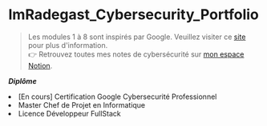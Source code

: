 # ImRadegast_Cybersecurity_Portfolio
<blockquote>
Les modules 1 à 8 sont inspirés par Google.  
Veuillez visiter ce <a href="https://www.coursera.org/professional-certificates/google-cybersecurity">site</a> pour plus d'information.  <br>
👉 Retrouvez toutes mes notes de cybersécurité sur <a href="https://scientific-deal-c02.notion.site/Cybersecurit-1e8cd090b1e8807ea325c9e844c159ec?pvs=143">mon espace Notion</a>.
</blockquote>

<strong><em>Diplôme </em></strong>
<li> [En cours] Certification Google Cybersecurité Professionnel </li>
<li> Master Chef de Projet en Informatique </li>
<li> Licence Développeur FullStack </li>
